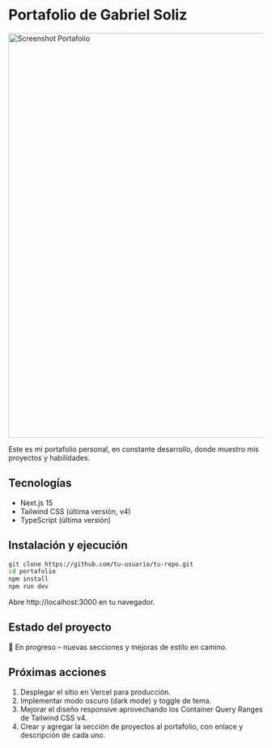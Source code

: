 # Portafolio de Gabriel Soliz

<img src="https://github.com/user-attachments/assets/3ef82996-b5a9-496d-9802-075ea195cb22" alt="Screenshot Portafolio" width="800px" />

Este es mi portafolio personal, en constante desarrollo, donde muestro mis proyectos y habilidades.

## Tecnologías
- Next.js 15  
- Tailwind CSS (última versión, v4)  
- TypeScript (última versión)  

## Instalación y ejecución
```bash
git clone https://github.com/tu-usuario/tu-repo.git
cd portafolio
npm install
npm run dev
```

Abre http://localhost:3000 en tu navegador.

## Estado del proyecto
🚧 En progreso – nuevas secciones y mejoras de estilo en camino.  

## Próximas acciones
1. Desplegar el sitio en Vercel para producción.  
2. Implementar modo oscuro (dark mode) y toggle de tema.  
3. Mejorar el diseño responsive aprovechando los Container Query Ranges de Tailwind CSS v4.  
4. Crear y agregar la sección de proyectos al portafolio, con enlace y descripción de cada uno.